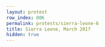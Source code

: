 ```yaml
---
layout: protest
row_index: 806
permalink: protests/sierra-leone-6
title: Sierra Leone, March 2017
hidden: true
---
```

